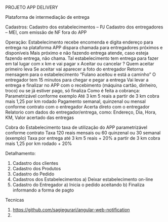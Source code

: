 PROJETO APP DELIVERY


Plataforma de intermediação de entrega

Cadastros:
	Cadastro dos estabelecimentos – PJ 
	Cadastro dos entregadores – MEI, com emissão de NF fora do APP

Operação:
	Estabelecimento recebe encomenda e digita endereço para entrega na plataforma
	APP dispara chamada para entregadores próximos e disponíveis
		Mais próximo e não fazendo entrega atende, caso esteja fazendo entrega, 		não chama.
		Tal estabelecimento tem entrega para fazer em tal lugar com x km e vai 			pagar x 
		Aceitar ou cancelar ?
			Quem aceitar primeiro leva
 				Se aceitar vai aparecer a foto do entregador
				Retorna mensagem para o estabelecimento “Fulano aceitou e 				está a caminho”
 				O entregador tem 15 minutos para chegar e pegar a entrega
				Vai levar a entrega e finalizar no APP com o recebimento 					(máquina cartão, dinheiro, troco) ou se já estiver pago, só 					finaliza
Como é feita a cobrança:
	Parametrizável conforme exemplo
		Até 3 km 5 reais a partir de 3 km cobra mais 1,25 por km rodado 
		Pagamento semanal, quinzenal ou mensal conforme contrato com o 			entregador 
		Acerta direto com o entregador
Relatorio com dados do entregador/entrega, como: Endereço, Dia, Hora, KM, Valor acertado das entregas

Cobra do Estabelecimento taxa de utilização do APP parametrizável conforme contrato
	Taxa 120 reais mensais ou 60 quinzenal ou 30 semanal (exemplo)
	Taxa por entrega até 3 km 5 reais + 20%  a partir de 3 km cobra mais 1,25 por km rodado + 20%

Detalhamento:
1) Cadastro dos clientes
2) Cadastro dos Produtos
3) Cadastro do Pedido
4) Cadastros dos Estabelecimentos
   a) Deixar estabelecimento on-line
5) Cadastro do Entregador
   a) Inicia o pedido aceitando
   b) Finaliza informando a forma de pagto
   
Tecnicas
1) https://github.com/sagiegurari/angular-web-notification
2) 
